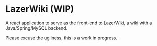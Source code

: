 # LazerWiki (WIP)

A react application to serve as the front-end to LazerWiki, a wiki with a Java/Spring/MySQL backend.

Please excuse the ugliness, this is a work in progress.
